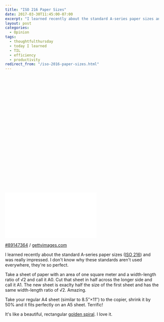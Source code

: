 ```yaml
---
title: "ISO 216 Paper Sizes"
date: 2017-03-30T11:45:00-07:00
excerpt: "I learned recently about the standard A-series paper sizes and was really impressed. I don't know why these standards aren't used everywhere."
layout: post
categories:
  - Opinion
tags:
  - thoughtfulthursday
  - today I learned
  - TIL
  - efficiency
  - productivity
redirect_from: "/iso-2016-paper-sizes.html"
---
```

<div class="getty embed image alignright"><div style="padding:75.789474% 0 0 0"><iframe src="//embed.gettyimages.com/embed/89147364?et=cZQEFyAgSfxXcS78NFWWog&viewMoreLink=on&sig=1PsBNvqrpLDle8VZyvNpl9dzAXyAKyH8x2txCgVk5-Y=&caption=true" scrolling="no" frameborder="0">
</iframe></div>
  <p>
    <a href="http://www.gettyimages.com/detail/89147364" target="_blank" rel="noopener noreferrer">#89147364</a> /
    <a href="http://www.gettyimages.com" target="_blank" rel="noopener noreferrer">gettyimages.com</a>
  </p>
</div>

I learned recently about the standard A-series paper sizes ([ISO 216](https://en.wikipedia.org/wiki/ISO_216)) and was really impressed. I don't know why these standards aren't used everywhere, they're so perfect.

Take a sheet of paper with an area of one square meter and a width-length ratio of &#8730;2 and call it A0. Cut that sheet in half across the longer side and call it A1. The new sheet is exaclty half the size of the first sheet and has the same width-length ratio of &#8730;2. Amazing.

Take your regular A4 sheet (similar to 8.5&#8243;&#215;11&#8243;) to the copier, shrink it by 50% and it fits perfectly on an A5 sheet. Terrific!

It's like a beautiful, rectangular [golden spiral](https://en.wikipedia.org/wiki/Golden_spiral). I love it.
